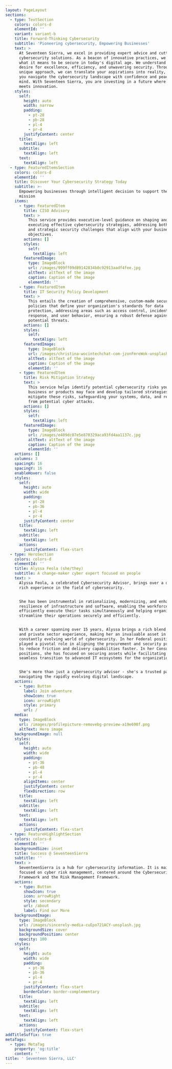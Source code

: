```yaml
---
layout: PageLayout
sections:
  - type: TextSection
    colors: colors-d
    elementId: ''
    variant: variant-b
    title: Forward-Thinking Cybersecurity
    subtitle: 'Pioneering cybersecurity, Empowering Businesses'
    text: >
      At Seventeen Sierra, we excel in providing expert advice and cutting-edge
      cybersecurity solutions. As a beacon of innovative practices, we redefine
      what it means to be secure in today's digital age. We understand your
      desire for excellence, efficiency, and unwavering security. Through our
      unique approach, we can translate your aspirations into reality, helping
      you navigate the cybersecurity landscape with confidence and peace of
      mind. With Seventeen Sierra, you are investing in a future where safety
      meets innovation.
    styles:
      self:
        height: auto
        width: narrow
        padding:
          - pt-28
          - pb-28
          - pl-4
          - pr-4
        justifyContent: center
      title:
        textAlign: left
      subtitle:
        textAlign: left
      text:
        textAlign: left
  - type: FeaturedItemsSection
    colors: colors-d
    elementId: ''
    title: Discover Your Cybersecurity Strategy Today
    subtitle: >-
      Empowering businesses through intelligent decision to support their cyber
      mission
    items:
      - type: FeaturedItem
        title: CISO Advisory
        text: >
          This service provides executive-level guidance on shaping and
          executing effective cybersecurity strategies, addressing both tactical
          and strategic security challenges that align with your business
          objectives.
        actions: []
        styles:
          self:
            textAlign: left
        featuredImage:
          type: ImageBlock
          url: /images/999ff09d89142834b0c92913aadf4fee.jpg
          altText: altText of the image
          caption: Caption of the image
          elementId: ''
      - type: FeaturedItem
        title: IT Security Policy Development
        text: >
          This entails the creation of comprehensive, custom-made security
          policies that define your organization's standards for data
          protection, addressing areas such as access control, incident
          response, and user behavior, ensuring a robust defense against
          potential threats.
        actions: []
        styles:
          self:
            textAlign: left
        featuredImage:
          type: ImageBlock
          url: /images/christina-wocintechchat-com-jzonFmreWok-unsplash.jpg
          altText: altText of the image
          caption: Caption of the image
          elementId: ''
      - type: FeaturedItem
        title: Risk Mitigation Strategy
        text: >
          This service helps identify potential cybersecurity risks your
          business or products may face and develop tailored strategies to
          mitigate these risks, safeguarding your systems, data, and reputation
          from potential cyber attacks.
        actions: []
        styles:
          self:
            textAlign: left
        featuredImage:
          type: ImageBlock
          url: /images/e409dc07e5e878329aca93fd4aa1137c.jpg
          altText: altText of the image
          caption: Caption of the image
          elementId: ''
    actions: []
    columns: 3
    spacingX: 16
    spacingY: 16
    enableHover: false
    styles:
      self:
        height: auto
        width: wide
        padding:
          - pt-28
          - pb-36
          - pl-4
          - pr-4
        justifyContent: center
      title:
        textAlign: left
      subtitle:
        textAlign: left
      actions:
        justifyContent: flex-start
  - type: HeroSection
    colors: colors-d
    elementId: ''
    title: Alyssa Feola (she/they)
    subtitle: A change-maker cyber expert focused on people
    text: >
      Alyssa Feola, a celebrated Cybersecurity Advisor, brings over a decade of
      rich experience in the field of cybersecurity.


      She has been instrumental in rationalizing, modernizing, and enhancing the
      resilience of infrastructure and software, enabling the workforce to
      efficiently execute their tasks simultaneously and helping organizations
      streamline their operations securely and efficiently.


      With a career spanning over 15 years, Alyssa brings a rich blend of public
      and private sector experience, making her an invaluable asset in the
      constantly evolving world of cybersecurity. In her Federal positions, she
      played a pivotal role in aligning the procurement and security processes
      to reduce friction and delivery capabilities faster. In her Consultant
      positions, she has focused on securing assets while facilitating a
      seamless transition to advanced IT ecosystems for the organization.


      She's more than just a cybersecurity advisor - she's a trusted partner in
      navigating the rapidly evolving digital landscape.
    actions:
      - type: Button
        label: Join adventure
        showIcon: true
        icon: arrowRight
        style: primary
        url: /
    media:
      type: ImageBlock
      url: /images/profilepicture-removebg-preview-a19e698f.png
      altText: Hero image
    backgroundImage: null
    styles:
      self:
        height: auto
        width: wide
        padding:
          - pt-36
          - pb-48
          - pl-4
          - pr-4
        alignItems: center
        justifyContent: center
        flexDirection: row
      title:
        textAlign: left
      subtitle:
        textAlign: left
      text:
        textAlign: left
      actions:
        justifyContent: flex-start
  - type: FeatureHighlightSection
    colors: colors-d
    elementId: ''
    backgroundSize: inset
    title: Success @ SeventeenSierra
    subtitle: ''
    text: >
      SeventeenSierra is a hub for cybersecurity information. It is mainly
      focused on cyber risk management, centered around the Cybersecurity
      Framework and the Risk Management Framework.
    actions:
      - type: Button
        showIcon: true
        icon: arrowRight
        style: secondary
        url: /about
        label: Find our More
    backgroundImage:
      type: ImageBlock
      url: /images/sincerely-media-cuEpo721ACY-unsplash.jpg
      backgroundSize: cover
      backgroundPosition: center
      opacity: 100
    styles:
      self:
        height: auto
        width: wide
        padding:
          - pt-36
          - pb-36
          - pl-4
          - pr-4
        justifyContent: flex-start
        borderColor: border-complementary
      title:
        textAlign: left
      subtitle:
        textAlign: left
      text:
        textAlign: left
      actions:
        justifyContent: flex-start
addTitleSuffix: true
metaTags:
  - type: MetaTag
    property: 'og:title'
    content: ''
title: ' Seventeen Sierra, LLC'
---
```

